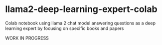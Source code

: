 # llama2-deep-learning-expert-colab
 Colab notebook using llama 2 chat model answering questions as a deep learning expert by focusing on specific books and papers

WORK IN PROGRESS
